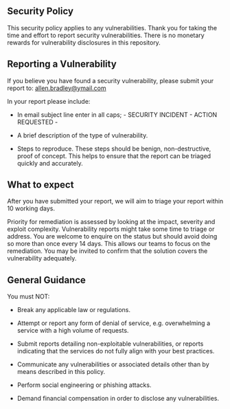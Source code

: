 ## Security Policy

This security policy applies to any vulnerabilities.  Thank you for taking the time and effort to report security vulnerabilities. There is no monetary rewards for vulnerability disclosures in this repository.

## Reporting a Vulnerability

If you believe you have found a security vulnerability, please submit your report to: allen.bradley@ymail.com

In your report please include:

 * In email subject line enter in all caps; - SECURITY INCIDENT - ACTION REQUESTED -
 
 * A brief description of the type of vulnerability.

 * Steps to reproduce. These steps should be benign, non-destructive, proof of concept. This helps to ensure that the report can be triaged quickly and accurately.

## What to expect

After you have submitted your report, we will aim to triage your report within 10 working days.

Priority for remediation is assessed by looking at the impact, severity and exploit complexity. Vulnerability reports might take some time to triage or address. You are welcome to enquire on the status but should avoid doing so more than once every 14 days. This allows our teams to focus on the remediation.  You may be invited to confirm that the solution covers the vulnerability adequately.

## General Guidance

You must NOT:

 * Break any applicable law or regulations.

 * Attempt or report any form of denial of service, e.g. overwhelming a service with a high volume of requests.

 * Submit reports detailing non-exploitable vulnerabilities, or reports indicating that the services do not fully align with your best practices.

 * Communicate any vulnerabilities or associated details other than by means described in this policy.

 * Perform social engineering or phishing attacks.

 * Demand financial compensation in order to disclose any vulnerabilities.
